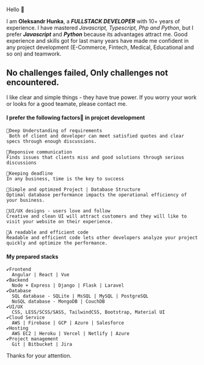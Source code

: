Hello 👋

I am **Oleksandr Hunka**, a ***FULLSTACK DEVELOPER*** with 10+ years of experience. I have mastered _Javascript, Typescript, Php and Python_, but I prefer ***Javascript*** and ***Python*** because its advantages attract me. Good experience and skills got for last many years have made me confident in any project development (E-Commerce, Fintech, Medical, Educational and so on) and teamwork. 

## No challenges failed, Only challenges not encountered. 

I like clear and simple things - they have true power. If you worry your work or looks for a good teamate, please contact me.

#### I prefer the following factors🚀 in projcet development
```
🌟Deep Understanding of requirements 
 Both of client and developer can meet satisfied quotes and clear specs through enough discussions.
 
🌟Reponsive communication
Finds issues that clients miss and good solutions through serious discussions
 
🌟Keeping deadline
In any business, time is the key to success
 
🌟Simple and optimzed Project | Database Structure
Optimal database performance impacts the operational efficiency of your business.
 
🌟UI/UX designs - users love and follow
Creative and clean UI will attract customers and they will like to visit your website on their experience.
 
🌟A readable and efficient code
Readable and efficient code lets other developers analyze your project quickly and optimize the performance.
```

#### My prepared stacks
```
✔️Frontend
  Angular | React | Vue
✔️Backend
  Node + Express | Django | Flask | Laravel
✔️Database
  SQL database - SQLite | MsSQL | MySQL | PostgreSQL
  NoSQL database - MongoDB | CouchDB 
✔️UI/UX
  CSS, LESS/SCSS/SASS, TailwindCSS, Bootstrap, Material UI
✔️Cloud Service
  AWS | Firebase | GCP | Azure | Salesforce
✔️Hosting
  AWS EC2 | Heroku | Vercel | Netlify | Azure 
✔️Project management
  Git | Bitbucket | Jira
```

Thanks for your attention.
